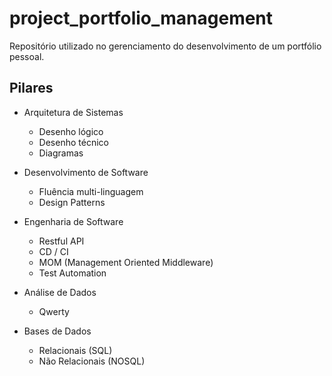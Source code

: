 # project_portfolio_management
Repositório utilizado no gerenciamento do desenvolvimento de um portfólio pessoal.

## Pilares

- Arquitetura de Sistemas
  - Desenho lógico
  - Desenho técnico
  - Diagramas

- Desenvolvimento de Software
  - Fluência multi-linguagem
  - Design Patterns

- Engenharia de Software
  - Restful API
  - CD / CI
  - MOM (Management Oriented Middleware)
  - Test Automation

- Análise de Dados
  - Qwerty

- Bases de Dados
  - Relacionais (SQL)
  - Não Relacionais (NOSQL)
